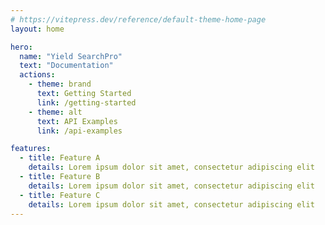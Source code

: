 ```yaml
---
# https://vitepress.dev/reference/default-theme-home-page
layout: home

hero:
  name: "Yield SearchPro"
  text: "Documentation"
  actions:
    - theme: brand
      text: Getting Started
      link: /getting-started
    - theme: alt
      text: API Examples
      link: /api-examples

features:
  - title: Feature A
    details: Lorem ipsum dolor sit amet, consectetur adipiscing elit
  - title: Feature B
    details: Lorem ipsum dolor sit amet, consectetur adipiscing elit
  - title: Feature C
    details: Lorem ipsum dolor sit amet, consectetur adipiscing elit
---
```



